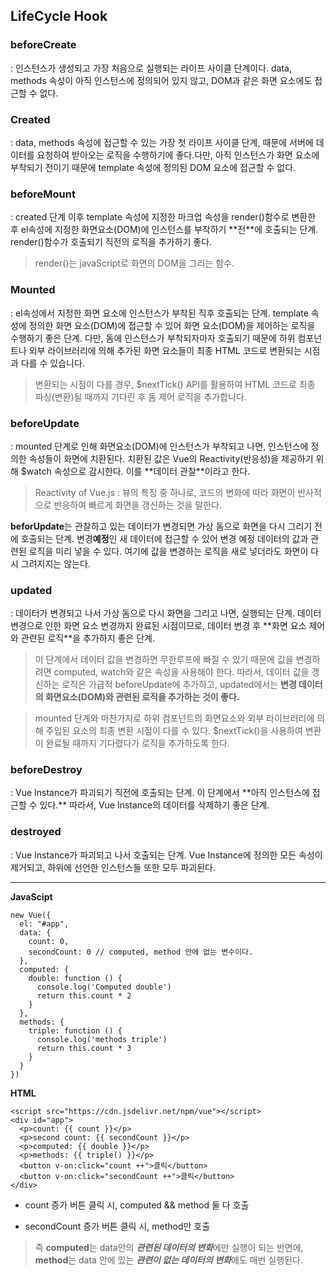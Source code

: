 <h2>LifeCycle Hook</h2>

<h3>beforeCreate</h3> : 인스턴스가 생성되고 가장 처음으로 실행되는 라이프 사이클 단계이다. data, methods 속성이 아직 인스턴스에 정의되어 있지 않고, DOM과 같은 화면 요소에도 접근할 수 없다.

<h3>Created</h3> : data, methods 속성에 접근할 수 있는 가장 첫 라이프 사이클 단계, 때문에 서버에 데이터를 요청하여 받아오는 로직을 수행하기에 좋다.다만, 아직 인스턴스가 화면 요소에 부착되기 전이기 때문에 template 속성에 정의된 DOM 요소에 접근할 수 없다.

<h3>beforeMount</h3> : created 단계 이후 template 속성에 지정한 마크업 속성을 render()함수로 변환한 후 el속성에 지정한 화면요소(DOM)에 인스턴스를 부착하기 **전**에 호출되는 단계. render()함수가 호출되기 직전의 로직을 추가하기 좋다.

> render()는 javaScript로 화면의 DOM을 그리는 함수.

<h3>Mounted</h3> : el속성에서 지정한 화면 요소에 인스턴스가 부착된 직후 호출되는 단계. template 속성에 정의한 화면 요소(DOM)에 접근할 수 있어 화면 요소(DOM)을 제어하는 로직을 수행하기 좋은 단계. 다만, 돔에 인스턴스가 부착되자마자 호출되기 때문에 하위 컴포넌트나 외부 라이브러리에 의해 추가된 화면 요소들이 최종 HTML 코드로 변환되는 시점과 다를 수 있습니다.

> 변환되는 시점이 다를 경우, $nextTick() API를 활용하여 HTML 코드로 최종 파싱(변환)될 때까지 기다린 후 돔 제어 로직을 추가합니다.

<h3>beforeUpdate</h3> : mounted 단계로 인해 화면요소(DOM)에 인스턴스가 부착되고 나면, 인스턴스에 정의한 속성들이 화면에 치환된다. 치환된 값은 Vue의 Reactivity(반응성)을 제공하기 위해 $watch 속성으로 감시한다. 이를 **데이터 관찰**이라고 한다.

> Reactivity of Vue.js : 뷰의 특징 중 하나로, 코드의 변화에 따라 화면이 반사적으로 반응하여 빠르게 화면을 갱신하는 것을 말한다.

**beforUpdate**는 관찰하고 있는 데이터가 변경되면 가상 돔으로 화면을 다시 그리기 전에 호출되는 단계. 변경**예정**인 새 데이터에 접근할 수 있어 변경 예정 데이터의 값과 관련된 로직을 미리 넣을 수 있다. 여기에 값을 변경하는 로직을 새로 넣더라도 화면이 다시 그려지지는 않는다.

<h3>updated</h3> : 데이터가 변경되고 나서 가상 돔으로 다시 화면을 그리고 나면, 실행되는 단계. 데이터 변경으로 인한 화면 요소 변경까지 완료된 시점이므로, 데이터 변경 후 **화면 요소 제어와 관련된 로직**을 추가하지 좋은 단계.

> 이 단계에서 데이터 값을 변경하면 무한루프에 빠질 수 있기 때문에 값을 변경하려면 computed, watch와 같은 속성을 사용해야 한다. 따라서, 데이터 값을 갱신하는 로직은 가급적 beforeUpdate에 추가하고, updated에서는 **변경 데이터의 화면요소(DOM)와 관련된 로직을 추가하는 것이 좋다.**

> mounted 단계와 마찬가지로 하위 컴포넌트의 화면요소와 외부 라이브러리에 의해 주입된 요소의 최종 변환 시점이 다를 수 있다. $nextTick()을 사용하여 변환이 완료될 때까지 기다렸다가 로직을 추가하도록 한다.

<h3>beforeDestroy</h3> : Vue Instance가 파괴되기 직전에 호출되는 단계. 이 단계에서 **아직 인스턴스에 접근할 수 있다.** 따라서, Vue Instance의 데이터를 삭제하기 좋은 단계.

<h3>destroyed</h3> : Vue Instance가 파괴되고 나서 호출되는 단계. Vue Instance에 정의한 모든 속성이 제거되고, 하위에 선언한 인스턴스들 또한 모두 파괴된다.

------


**JavaScipt**
```
new Vue({ 
  el: "#app", 
  data: {
    count: 0,
    secondCount: 0 // computed, method 안에 없는 변수이다.
  },
  computed: {
    double: function () {
      console.log('Computed double')
      return this.count * 2
    }
  },
  methods: {
    triple: function () {
      console.log('methods triple')
      return this.count * 3
    }
  }
})
```

**HTML**

```
<script src="https://cdn.jsdelivr.net/npm/vue"></script>
<div id="app">
  <p>count: {{ count }}</p>
  <p>second count: {{ secondCount }}</p>
  <p>computed: {{ double }}</p>
  <p>methods: {{ triple() }}</p>
  <button v-on:click="count ++">클릭</button>
  <button v-on:click="secondCount ++">클릭</button>
</div>
```

- count 증가 버튼 클릭 시, computed && method 둘 다 호출

- secondCount 증가 버튼 클릭 시, method만 호출

> 즉 **computed**는 data안의 ***관련된 데이터의 변화***에만 실행이 되는 반면에, **method**는 data 안에 있는 ***관련이 없는 데이터의 변화***에도 매번 실행된다.

